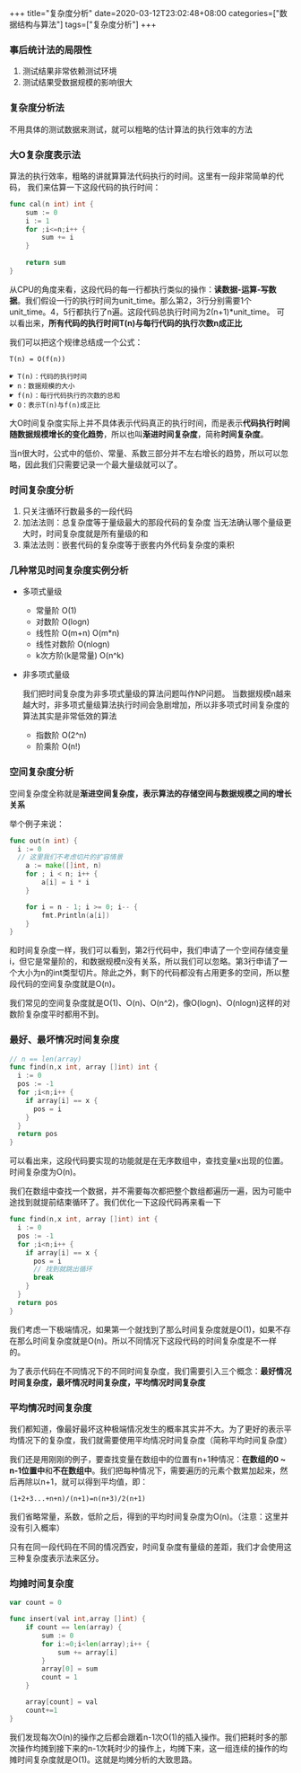 +++
title="复杂度分析"
date=2020-03-12T23:02:48+08:00
categories=["数据结构与算法"]
tags=["复杂度分析"]
+++

### 事后统计法的局限性
1. 测试结果非常依赖测试环境
2. 测试结果受数据规模的影响很大

### 复杂度分析法
不用具体的测试数据来测试，就可以粗略的估计算法的执行效率的方法

### 大O复杂度表示法
算法的执行效率，粗略的讲就算算法代码执行的时间。这里有一段非常简单的代码，
我们来估算一下这段代码的执行时间：
```go
func cal(n int) int {
    sum := 0
    i := 1
    for ;i<=n;i++ {
        sum += i
    }
    
    return sum 
}
```
从CPU的角度来看，这段代码的每一行都执行类似的操作：**读数据-运算-写数据**。我们假设一行的执行时间为unit_time。那么第2，3行分别需要1个unit_time。4，5行都执行了n遍。这段代码总执行时间为2(n+1)*unit_time。
可以看出来，**所有代码的执行时间T(n)与每行代码的执行次数n成正比**

我们可以把这个规律总结成一个公式：
```
T(n) = O(f(n))

☛ T(n)：代码的执行时间
☛ n：数据规模的大小
☛ f(n)：每行代码执行的次数的总和
☛ O：表示T(n)与f(n)成正比
```
大O时间复杂度实际上并不具体表示代码真正的执行时间，而是表示**代码执行时间随数据规模增长的变化趋势**，所以也叫**渐进时间复杂度**，简称**时间复杂度**。

当n很大时，公式中的低价、常量、系数三部分并不左右增长的趋势，所以可以忽略，因此我们只需要记录一个最大量级就可以了。

### 时间复杂度分析
1. 只关注循环行数最多的一段代码
2. 加法法则：总复杂度等于量级最大的那段代码的复杂度
当无法确认哪个量级更大时，时间复杂度就是所有量级的和
3. 乘法法则：嵌套代码的复杂度等于嵌套内外代码复杂度的乘积

### 几种常见时间复杂度实例分析
+ 多项式量级
  - 常量阶 O(1)
  - 对数阶 O(logn)
  - 线性阶 O(m+n) O(m*n)
  - 线性对数阶 O(nlogn)
  - k次方阶(k是常量) O(n^k)
+ 非多项式量级

   我们把时间复杂度为非多项式量级的算法问题叫作NP问题。
   当数据规模n越来越大时，非多项式量级算法执行时间会急剧增加，所以非多项式时间复杂度的算法其实是非常低效的算法
  - 指数阶 O(2^n)
  - 阶乘阶 O(n!)

### 空间复杂度分析
空间复杂度全称就是**渐进空间复杂度，表示算法的存储空间与数据规模之间的增长关系**

举个例子来说：
```go
func out(n int) {
  i := 0
  // 这里我们不考虑切片的扩容情景
	a := make([]int, n)
	for ; i < n; i++ {
		a[i] = i * i
	}

	for i = n - 1; i >= 0; i-- {
		fmt.Println(a[i])
	}
}
```
和时间复杂度一样，我们可以看到，第2行代码中，我们申请了一个空间存储变量i，但它是常量阶的，和数据规模n没有关系，所以我们可以忽略。第3行申请了一个大小为n的int类型切片。除此之外，剩下的代码都没有占用更多的空间，所以整段代码的空间复杂度就是O(n)。

我们常见的空间复杂度就是O(1)、O(n)、O(n^2)，像O(logn)、O(nlogn)这样的对数阶复杂度平时都用不到。

### 最好、最坏情况时间复杂度
```go
// n == len(array)
func find(n,x int, array []int) int {
  i := 0
  pos := -1
  for ;i<n;i++ {
    if array[i] == x {
      pos = i
    }
  }
  return pos
}
```
可以看出来，这段代码要实现的功能就是在无序数组中，查找变量x出现的位置。时间复杂度为O(n)。

我们在数组中查找一个数据，并不需要每次都把整个数组都遍历一遍，因为可能中途找到就提前结束循环了。我们优化一下这段代码再来看一下
```go
func find(n,x int, array []int) int {
  i := 0
  pos := -1
  for ;i<n;i++ {
    if array[i] == x {
      pos = i
      // 找到就跳出循环
      break
    }
  }
  return pos
}
```
我们考虑一下极端情况，如果第一个就找到了那么时间复杂度就是O(1)，如果不存在那么时间复杂度就是O(n)。所以不同情况下这段代码的时间复杂度是不一样的。

为了表示代码在不同情况下的不同时间复杂度，我们需要引入三个概念：**最好情况时间复杂度，最坏情况时间复杂度，平均情况时间复杂度**

### 平均情况时间复杂度
我们都知道，像最好最坏这种极端情况发生的概率其实并不大。为了更好的表示平均情况下的复杂度，我们就需要使用平均情况时间复杂度（简称平均时间复杂度）

我们还是用刚刚的例子，要查找变量在数组中的位置有n+1种情况：**在数组的0 ~ n-1位置中**和**不在数组中**。我们把每种情况下，需要遍历的元素个数累加起来，然后再除以n+1，就可以得到平均值，即：
```shell script
(1+2+3...+n+n)/(n+1)=n(n+3)/2(n+1)
```
我们省略常量，系数，低阶之后，得到的平均时间复杂度为O(n)。（注意：这里并没有引入概率）

只有在同一段代码在不同的情况西安，时间复杂度有量级的差距，我们才会使用这三种复杂度表示法来区分。

### 均摊时间复杂度
```go
var count = 0

func insert(val int,array []int) {
	if count == len(array) {
		sum := 0
		for i:=0;i<len(array);i++ {
			sum += array[i]
		}
		array[0] = sum
		count = 1
	}

	array[count] = val
	count+=1
}
```
我们发现每次O(n)的操作之后都会跟着n-1次O(1)的插入操作。我们把耗时多的那次操作均摊到接下来的n-1次耗时少的操作上，均摊下来，这一组连续的操作的均摊时间复杂度就是O(1)。这就是均摊分析的大致思路。
